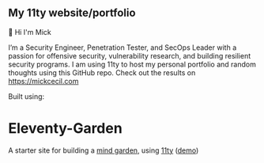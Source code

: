 ## My 11ty website/portfolio

👋 Hi I'm Mick

I’m a Security Engineer, Penetration Tester, and SecOps Leader with a passion for offensive security, vulnerability research, and building resilient security programs. I am using 11ty to host my personal portfolio and random thoughts using this GitHub repo. Check out the results on https://mickcecil.com

Built using:
# Eleventy-Garden
A starter site for building a [mind garden](https://www.mentalnodes.com/a-gardening-guide-for-your-mind), using [11ty](https://github.com/11ty/eleventy) ([demo](https://eleventy-garden.netlify.app/))
